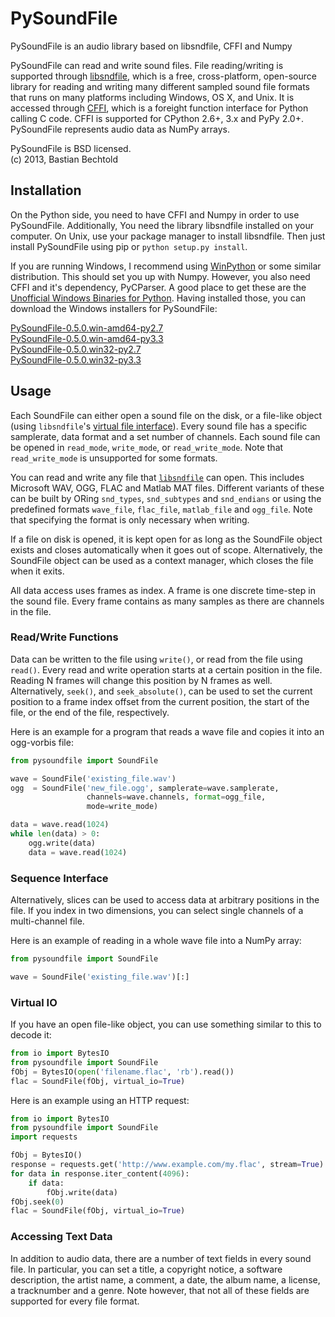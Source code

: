 PySoundFile
===========

PySoundFile is an audio library based on libsndfile, CFFI and Numpy

PySoundFile can read and write sound files. File reading/writing is
supported through [libsndfile][], which is a free, cross-platform,
open-source library for reading and writing many different sampled
sound file formats that runs on many platforms including Windows, OS
X, and Unix. It is accessed through [CFFI][], which is a foreight
function interface for Python calling C code. CFFI is supported for
CPython 2.6+, 3.x and PyPy 2.0+. PySoundFile represents audio data as
NumPy arrays.

[libsndfile]: http://www.mega-nerd.com/libsndfile/
[CFFI]: http://cffi.readthedocs.org/

PySoundFile is BSD licensed.  
(c) 2013, Bastian Bechtold

Installation
------------

On the Python side, you need to have CFFI and Numpy in order to use
PySoundFile. Additionally, You need the library libsndfile installed on
your computer. On Unix, use your package manager to install libsndfile.
Then just install PySoundFile using pip or `python setup.py install`.

If you are running Windows, I recommend using [WinPython][] or some
similar distribution. This should set you up with Numpy. However, you
also need CFFI and it's dependency, PyCParser. A good place to get
these are the [Unofficial Windows Binaries for Python][pybuilds].
Having installed those, you can download the Windows installers for
PySoundFile:

[PySoundFile-0.5.0.win-amd64-py2.7](https://github.com/bastibe/PySoundFile/releases/download/0.5.0/PySoundFile-0.5.0.win-amd64-py2.7.exe)  
[PySoundFile-0.5.0.win-amd64-py3.3](https://github.com/bastibe/PySoundFile/releases/download/0.5.0/PySoundFile-0.5.0.win-amd64-py3.3.exe)  
[PySoundFile-0.5.0.win32-py2.7](https://github.com/bastibe/PySoundFile/releases/download/0.5.0/PySoundFile-0.5.0.win32-py2.7.exe)  
[PySoundFile-0.5.0.win32-py3.3](https://github.com/bastibe/PySoundFile/releases/download/0.5.0/PySoundFile-0.5.0.win32-py3.3.exe)

[WinPython]: https://code.google.com/p/winpython/
[pybuilds]: http://www.lfd.uci.edu/~gohlke/pythonlibs/

Usage
-----

Each SoundFile can either open a sound file on the disk, or a
file-like object (using `libsndfile`'s [virtual file interface][vio]).
Every sound file has a specific samplerate, data format and a set
number of channels. Each sound file can be opened in `read_mode`,
`write_mode`, or `read_write_mode`. Note that `read_write_mode` is
unsupported for some formats.

You can read and write any file that [`libsndfile`][formats] can open.
This includes Microsoft WAV, OGG, FLAC and Matlab MAT files. Different
variants of these can be built by ORing `snd_types`, `snd_subtypes`
and `snd_endians` or using the predefined formats `wave_file`,
`flac_file`, `matlab_file` and `ogg_file`. Note that specifying the
format is only necessary when writing.

If a file on disk is opened, it is kept open for as long as the
SoundFile object exists and closes automatically when it goes out of
scope. Alternatively, the SoundFile object can be used as a context
manager, which closes the file when it exits.

All data access uses frames as index. A frame is one discrete
time-step in the sound file. Every frame contains as many samples as
there are channels in the file.

[vio]: http://www.mega-nerd.com/libsndfile/api.html#open_virtual
[formats]: http://www.mega-nerd.com/libsndfile/#Features

### Read/Write Functions

Data can be written to the file using `write()`, or read from the
file using `read()`. Every read and write operation starts at a
certain position in the file. Reading N frames will change this
position by N frames as well. Alternatively, `seek()`, and
`seek_absolute()`, can be used to set the current position to a
frame index offset from the current position, the start of the file,
or the end of the file, respectively.

Here is an example for a program that reads a wave file and copies it
into an ogg-vorbis file:

```python
from pysoundfile import SoundFile

wave = SoundFile('existing_file.wav')
ogg  = SoundFile('new_file.ogg', samplerate=wave.samplerate,
                 channels=wave.channels, format=ogg_file,
                 mode=write_mode)

data = wave.read(1024)
while len(data) > 0:
    ogg.write(data)
    data = wave.read(1024)
```

### Sequence Interface

Alternatively, slices can be used to access data at arbitrary
positions in the file. If you index in two dimensions, you can select
single channels of a multi-channel file.

Here is an example of reading in a whole wave file into a NumPy array:

```python
from pysoundfile import SoundFile

wave = SoundFile('existing_file.wav')[:]
```

### Virtual IO

If you have an open file-like object, you can use something
similar to this to decode it:

```python
from io import BytesIO
from pysoundfile import SoundFile
fObj = BytesIO(open('filename.flac', 'rb').read())
flac = SoundFile(fObj, virtual_io=True)
```

Here is an example using an HTTP request:
```python
from io import BytesIO
from pysoundfile import SoundFile
import requests

fObj = BytesIO()
response = requests.get('http://www.example.com/my.flac', stream=True)
for data in response.iter_content(4096):
    if data:
        fObj.write(data)
fObj.seek(0)
flac = SoundFile(fObj, virtual_io=True)
```

### Accessing Text Data

In addition to audio data, there are a number of text fields in every
sound file. In particular, you can set a title, a copyright notice, a
software description, the artist name, a comment, a date, the album
name, a license, a tracknumber and a genre. Note however, that not all
of these fields are supported for every file format.
